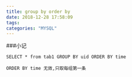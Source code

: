 ```yaml
---
title: group by order by
date: 2018-12-28 17:58:09
tags:
categories: "MYSQL"
---
```

###小记

```
SELECT * from tab1 GROUP BY uid ORDER BY time

ORDER BY time 无效,只取每组第一条 
```